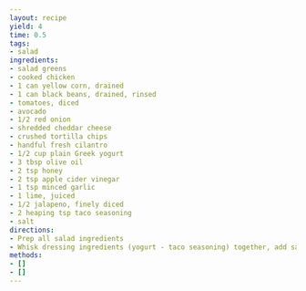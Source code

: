 ```yaml
---
layout: recipe
yield: 4
time: 0.5
tags:
- salad
ingredients:
- salad greens
- cooked chicken
- 1 can yellow corn, drained
- 1 can black beans, drained, rinsed
- tomatoes, diced
- avocado
- 1/2 red onion
- shredded cheddar cheese
- crushed tortilla chips
- handful fresh cilantro
- 1/2 cup plain Greek yogurt
- 3 tbsp olive oil
- 2 tsp honey
- 2 tsp apple cider vinegar
- 1 tsp minced garlic
- 1 lime, juiced
- 1/2 jalapeno, finely diced
- 2 heaping tsp taco seasoning
- salt
directions:
- Prep all salad ingredients
- Whisk dressing ingredients (yogurt - taco seasoning) together, add salt to taste
methods:
- []
- []
---
```

